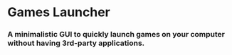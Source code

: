 # Games Launcher
### A minimalistic GUI to quickly launch games on your computer without having 3rd-party applications.
